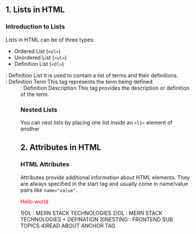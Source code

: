 ## 1. Lists in HTML

### Introduction to Lists
Lists in HTML can be of three types:
- Ordered List (`<ol>`)
- Unordered List (`<ul>`)
- Definition List (`<dl>`)

<dl>: Definition List
It is used to contain a list of terms and their definitions.

<dt>: Definition Term
This tag represents the term being defined.

<dd>: Definition Description
This tag provides the description or definition of the term.

### Nested Lists
You can nest lists by placing one list inside an `<li>` element of another 

## 2. Attributes in HTML

### HTML Attributes
Attributes provide additional information about HTML elements. They are always specified in the start tag and usually come in name/value pairs like `name="value"`.

 <p style = "color: red">Hello world</p>


1)OL : MERN STACK TECHNOLOGIES
2)DL : MERN STACK TECHNOLOGIES + DEFINATION
3)NESTING : FRONTEND SUB TOPICS 
4)READ ABOUT ANCHOR TAG




